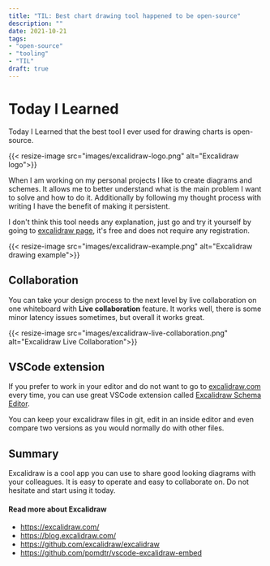 ```yaml
---
title: "TIL: Best chart drawing tool happened to be open-source"
description: ""
date: 2021-10-21
tags:
- "open-source"
- "tooling"
- "TIL"
draft: true
---
```


# Today I Learned

Today I Learned that the best tool I ever used for drawing charts is open-source.

{{< resize-image src="images/excalidraw-logo.png" alt="Excalidraw logo">}}

When I am working on my personal projects I like to create diagrams and schemes. It allows me to better understand what is the main problem I want to solve and how to do it. Additionally by following my thought process with writing I have the benefit of making it persistent.

I don't think this tool needs any explanation, just go and try it yourself by going to [excalidraw page](https://excalidraw.com/), it's free and does not require any registration.

{{< resize-image src="images/excalidraw-example.png" alt="Excalidraw drawing example">}}

## Collaboration

You can take your design process to the next level by live collaboration on one whiteboard with __Live collaboration__ feature. It works well, there is some minor latency issues sometimes, but overall it works great.


{{< resize-image src="images/excalidraw-live-collaboration.png" alt="Excalidraw Live Collaboration">}}

## VSCode extension

If you prefer to work in your editor and do not want to go to [excalidraw.com](https://excalidraw.com/) every time, you can use great VSCode extension called [Excalidraw Schema Editor](https://github.com/pomdtr/vscode-excalidraw-embed).

You can keep your excalidraw files in git, edit in an inside editor and even compare two versions as you would normally do with other files.

## Summary

Excalidraw is a cool app you can use to share good looking diagrams with your colleagues. It is easy to operate and easy to collaborate on. Do not hesitate and start using it today.


#### Read more about Excalidraw

- https://excalidraw.com/
- https://blog.excalidraw.com/
- https://github.com/excalidraw/excalidraw
- https://github.com/pomdtr/vscode-excalidraw-embed